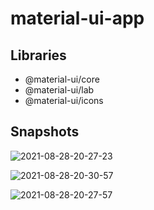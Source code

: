 # material-ui-app
## Libraries
- @material-ui/core
- @material-ui/lab
- @material-ui/icons
## Snapshots

![2021-08-28-20-27-23](https://user-images.githubusercontent.com/77036158/131222176-beb49143-28cd-423a-b42b-3440cdd9b901.png)


![2021-08-28-20-30-57](https://user-images.githubusercontent.com/77036158/131222273-e94913be-c032-4c38-847f-a0b6c0269dae.png)


![2021-08-28-20-27-57](https://user-images.githubusercontent.com/77036158/131222174-67ba12d0-707b-4d73-a649-81d4b3a328d2.png)






